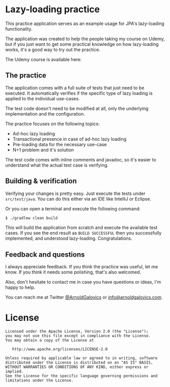 # Lazy-loading practice
This practice application serves as an example usage for JPA's 
lazy-loading functionality.
 
The application was created to help the people taking my course on
Udemy, but if you just want to get some practical knowledge on
how lazy-loading works, it's a good way to try out the practice.

The Udemy course is available here: 

## The practice
The application comes with a full suite of tests that just need to be 
executed. It automatically verifies if the specific type of lazy 
loading is applied to the individual use-cases.

The test code doesn't need to be modified at all, only the underlying
implementation and the configuration.

The practice focuses on the following topics:
- Ad-hoc lazy loading
- Transactional presence in case of ad-hoc lazy loading
- Pre-loading data for the necessary use-case
- N+1 problem and it's solution


The test code comes with inline comments and javadoc, so it's easier
to understand what the actual test case is verifying.

## Building & verification
Verifying your changes is pretty easy. Just execute the tests under
`src/test/java`. You can do this either via an IDE like IntelliJ or
Eclipse.

Or you can open a terminal and execute the following command:
```bash
$ ./gradlew clean build
```
This will build the application from scratch and execute the available
test cases. 
If you see the end result as `BUILD SUCCESSFUL` then you successfully
implemented, and understood lazy-loading. Congratulations.

## Feedback and questions
I always appreciate feedback. If you think the practice was useful,
let me know. If you think it needs some polishing, that's also welcomed.

Also, don't hesitate to contact me in case you have questions or ideas,
I'm happy to help. 

You can reach me at Twitter [@ArnoldGalovics](https://twitter.com/ArnoldGalovics)
or [info@arnoldgalovics.com](mailto:info@arnoldgalovics.com).

# License
```text
Licensed under the Apache License, Version 2.0 (the "License");
you may not use this file except in compliance with the License.
You may obtain a copy of the License at

   http://www.apache.org/licenses/LICENSE-2.0

Unless required by applicable law or agreed to in writing, software
distributed under the License is distributed on an "AS IS" BASIS,
WITHOUT WARRANTIES OR CONDITIONS OF ANY KIND, either express or implied.
See the License for the specific language governing permissions and
limitations under the License.
```